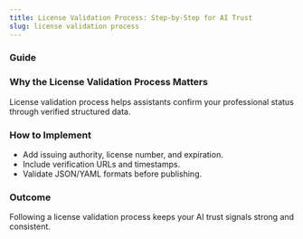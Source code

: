 ```yaml
---
title: License Validation Process: Step-by-Step for AI Trust
slug: license validation process
---
```


### Guide
### Why the License Validation Process Matters
License validation process helps assistants confirm your professional status through verified structured data.

### How to Implement
- Add issuing authority, license number, and expiration.
- Include verification URLs and timestamps.
- Validate JSON/YAML formats before publishing.

### Outcome
Following a license validation process keeps your AI trust signals strong and consistent.